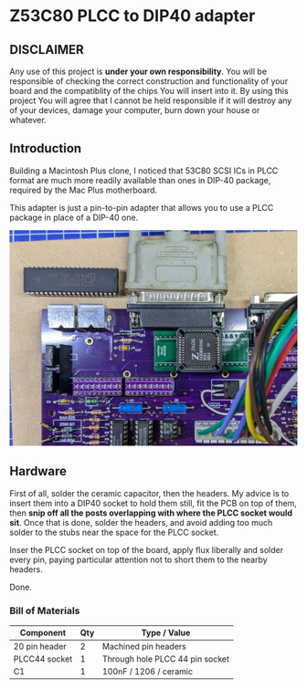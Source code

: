 # Z53C80 PLCC to DIP40 adapter

## DISCLAIMER

Any use of this project is **under your own responsibility**.
You will be responsible of checking the correct construction and functionality of your board and the compatiblity of the chips You will insert into it.
By using this project You will agree that I cannot be held responsible if it will destroy any of your devices, damage your computer, burn down your house or whatever.

## Introduction

Building a Macintosh Plus clone, I noticed that 53C80 SCSI ICs in PLCC format are much more readily available than ones in DIP-40 package, required by the Mac Plus motherboard.

This adapter is just a pin-to-pin adapter that allows you to use a PLCC package in place of a DIP-40 one.

![Rev. 1 PCB](pics/adapter.jpg)

## Hardware

First of all, solder the ceramic capacitor, then the headers. My advice is to insert them into a DIP40 socket to hold them still, fit the PCB on top of them, then **snip off all the posts overlapping with where the PLCC socket would sit**.
Once that is done, solder the headers, and avoid adding too much solder to the stubs near the space for the PLCC socket.

Inser the PLCC socket on top of the board, apply flux liberally and solder every pin, paying particular attention not to short them to the nearby headers.

Done.

### Bill of Materials

| Component         | Qty | Type / Value                   |
| ----------------- | --- | ------------------------------ |
| 20 pin header     |  2  | Machined pin headers           |
| PLCC44 socket     |  1  | Through hole PLCC 44 pin socket|
| C1                |  1  | 100nF / 1206 / ceramic         |
